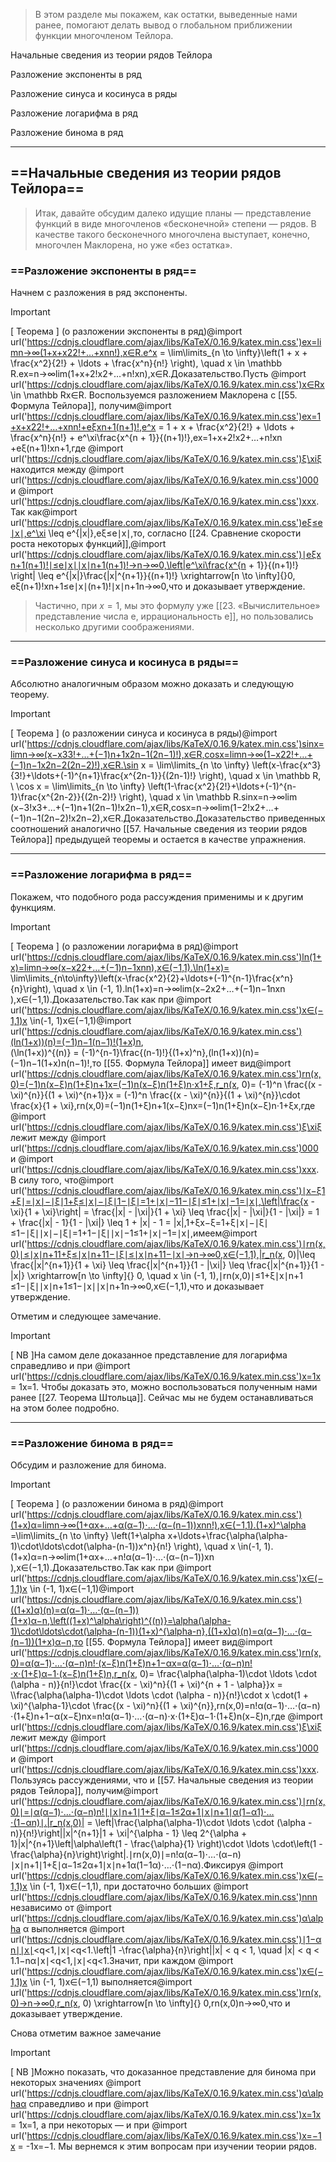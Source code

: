 > В этом разделе мы покажем, как остатки, выведенные нами ранее, помогают делать вывод о глобальном приближении функции многочленом Тейлора.

Начальные сведения из теории рядов Тейлора

Разложение экспоненты в ряд

Разложение синуса и косинуса в ряды

Разложение логарифма в ряд

Разложение бинома в ряд

---

## ==Начальные сведения из теории рядов Тейлора==

> Итак, давайте обсудим далеко идущие планы — представление функций в виде многочленов «бесконечной» степени — рядов. В качестве такого бесконечного многочлена выступает, конечно, многочлен Маклорена, но уже «без остатка».

### ==Разложение экспоненты в ряд==

Начнем с разложения в ряд экспоненты.

> [!important]  
> [ Теорема ] (о разложении экспоненты в ряд)@import url('https://cdnjs.cloudflare.com/ajax/libs/KaTeX/0.16.9/katex.min.css')ex=lim⁡n→∞(1+x+x22!+…+xnn!),x∈R.e^x = \lim\limits_{n \to \infty}\left(1 + x + \frac{x^2}{2!} + \ldots + \frac{x^n}{n!} \right), \quad x \in \mathbb R.ex=n→∞lim​(1+x+2!x2​+…+n!xn​),x∈R.Доказательство.Пусть @import url('https://cdnjs.cloudflare.com/ajax/libs/KaTeX/0.16.9/katex.min.css')x∈Rx \in \mathbb Rx∈R﻿. Воспользуемся разложением Маклорена с [[55. Формула Тейлора]], получим@import url('https://cdnjs.cloudflare.com/ajax/libs/KaTeX/0.16.9/katex.min.css')ex=1+x+x22!+…+xnn!+eξxn+1(n+1)!,e^x = 1 + x + \frac{x^2}{2!} + \ldots + \frac{x^n}{n!} + e^\xi\frac{x^{n + 1}}{(n+1)!},ex=1+x+2!x2​+…+n!xn​+eξ(n+1)!xn+1​,где @import url('https://cdnjs.cloudflare.com/ajax/libs/KaTeX/0.16.9/katex.min.css')ξ\xiξ﻿ находится между @import url('https://cdnjs.cloudflare.com/ajax/libs/KaTeX/0.16.9/katex.min.css')000﻿ и @import url('https://cdnjs.cloudflare.com/ajax/libs/KaTeX/0.16.9/katex.min.css')xxx﻿. Так как@import url('https://cdnjs.cloudflare.com/ajax/libs/KaTeX/0.16.9/katex.min.css')eξ≤e∣x∣,e^\xi \leq e^{|x|},eξ≤e∣x∣,то, согласно [[24. Сравнение скорости роста некоторых функций]],@import url('https://cdnjs.cloudflare.com/ajax/libs/KaTeX/0.16.9/katex.min.css')∣eξxn+1(n+1)!∣≤e∣x∣∣x∣n+1(n+1)!→n→∞0,\left|e^\xi\frac{x^{n + 1}}{(n+1)!} \right| \leq e^{|x|}\frac{|x|^{n+1}}{(n+1)!} \xrightarrow[n \to \infty]{}0,​eξ(n+1)!xn+1​​≤e∣x∣(n+1)!∣x∣n+1​n→∞​0,что и доказывает утверждение.  

> Частично, при $x=1$﻿, мы это формулу уже [[23. «Вычислительное» представление числа e, иррациональность е]], но пользовались несколько другими соображениями.

---

### ==Разложение синуса и косинуса в ряды==

Абсолютно аналогичным образом можно доказать и следующую теорему.

> [!important]  
> [ Теорема ] (о разложении синуса и косинуса в ряды)@import url('https://cdnjs.cloudflare.com/ajax/libs/KaTeX/0.16.9/katex.min.css')sin⁡x=lim⁡n→∞(x−x33!+…+(−1)n+1x2n−1(2n−1)!),x∈R,cos⁡x=lim⁡n→∞(1−x22!+…+(−1)n−1x2n−2(2n−2)!),x∈R.\sin x = \lim\limits_{n \to \infty} \left(x-\frac{x^3}{3!}+\ldots+(-1)^{n+1}\frac{x^{2n-1}}{(2n-1)!} \right), \quad x \in \mathbb R, \\ \cos x = \lim\limits_{n \to \infty} \left(1-\frac{x^2}{2!}+\ldots+(-1)^{n-1}\frac{x^{2n-2}}{(2n-2)!} \right), \quad x \in \mathbb R.sinx=n→∞lim​(x−3!x3​+…+(−1)n+1(2n−1)!x2n−1​),x∈R,cosx=n→∞lim​(1−2!x2​+…+(−1)n−1(2n−2)!x2n−2​),x∈R.Доказательство.Доказательство приведенных соотношений аналогично [[57. Начальные сведения из теории рядов Тейлора]] предыдущей теоремы и остается в качестве упражнения.  

  

---

### ==Разложение логарифма в ряд==

Покажем, что подобного рода рассуждения применимы и к другим функциям.

> [!important]  
> [ Теорема ] (о разложении логарифма в ряд)@import url('https://cdnjs.cloudflare.com/ajax/libs/KaTeX/0.16.9/katex.min.css')ln⁡(1+x)=lim⁡n→∞(x−x22+…+(−1)n−1xnn),x∈(−1,1).\ln(1+x)= \lim\limits_{n\to\infty}\left(x-\frac{x^2}{2}+\ldots+(-1)^{n-1}\frac{x^n}{n}\right), \quad x \in (-1, 1).ln(1+x)=n→∞lim​(x−2x2​+…+(−1)n−1nxn​),x∈(−1,1).Доказательство.Так как при @import url('https://cdnjs.cloudflare.com/ajax/libs/KaTeX/0.16.9/katex.min.css')x∈(−1,1)x \in(-1, 1)x∈(−1,1)﻿@import url('https://cdnjs.cloudflare.com/ajax/libs/KaTeX/0.16.9/katex.min.css')(ln⁡(1+x))(n)=(−1)n−1(n−1)!(1+x)n,  
(\ln(1+x))^{(n)} = (-1)^{n-1}\frac{(n-1)!}{(1+x)^n},(ln(1+x))(n)=(−1)n−1(1+x)n(n−1)!​,то [[55. Формула Тейлора]] имеет вид@import url('https://cdnjs.cloudflare.com/ajax/libs/KaTeX/0.16.9/katex.min.css')rn(x,0)=(−1)n(x−ξ)n(1+ξ)n+1x=(−1)n(x−ξ)n(1+ξ)n⋅x1+ξ,r_n(x, 0)= (-1)^n \frac{(x - \xi)^{n}}{(1 + \xi)^{n+1}}x = (-1)^n \frac{(x - \xi)^{n}}{(1 + \xi)^{n}}\cdot \frac{x}{1 + \xi},rn​(x,0)=(−1)n(1+ξ)n+1(x−ξ)n​x=(−1)n(1+ξ)n(x−ξ)n​⋅1+ξx​,где @import url('https://cdnjs.cloudflare.com/ajax/libs/KaTeX/0.16.9/katex.min.css')ξ\xiξ﻿ лежит между @import url('https://cdnjs.cloudflare.com/ajax/libs/KaTeX/0.16.9/katex.min.css')000﻿ и @import url('https://cdnjs.cloudflare.com/ajax/libs/KaTeX/0.16.9/katex.min.css')xxx﻿. В силу того, что@import url('https://cdnjs.cloudflare.com/ajax/libs/KaTeX/0.16.9/katex.min.css')∣x−ξ1+ξ∣=∣x∣−∣ξ∣1+ξ≤∣x∣−∣ξ∣1−∣ξ∣=1+∣x∣−11−∣ξ∣≤1+∣x∣−1=∣x∣,\left|\frac{x - \xi}{1 + \xi}\right| = \frac{|x| - |\xi|}{1 + \xi} \leq \frac{|x| - |\xi|}{1 - |\xi|} = 1 + \frac{|x| - 1}{1 - |\xi|} \leq 1 + |x| - 1 = |x|,​1+ξx−ξ​​=1+ξ∣x∣−∣ξ∣​≤1−∣ξ∣∣x∣−∣ξ∣​=1+1−∣ξ∣∣x∣−1​≤1+∣x∣−1=∣x∣,имеем@import url('https://cdnjs.cloudflare.com/ajax/libs/KaTeX/0.16.9/katex.min.css')∣rn(x,0)∣≤∣x∣n+11+ξ≤∣x∣n+11−∣ξ∣≤∣x∣n+11−∣x∣→n→∞0,x∈(−1,1),|r_n(x, 0)|\leq \frac{|x|^{n+1}}{1 + \xi} \leq \frac{|x|^{n+1}}{1 - |\xi|} \leq \frac{|x|^{n+1}}{1 - |x|} \xrightarrow[n \to \infty]{} 0, \quad x \in (-1, 1),∣rn​(x,0)∣≤1+ξ∣x∣n+1​≤1−∣ξ∣∣x∣n+1​≤1−∣x∣∣x∣n+1​n→∞​0,x∈(−1,1),что и доказывает утверждение.  

Отметим и следующее замечание.

> [!important]  
> [ NB ]На самом деле доказанное представление для логарифма справедливо и при @import url('https://cdnjs.cloudflare.com/ajax/libs/KaTeX/0.16.9/katex.min.css')x=1x = 1x=1﻿. Чтобы доказать это, можно воспользоваться полученным нами ранее [[27. Теорема Штольца]]. Сейчас мы не будем останавливаться на этом более подробно.  

---

### ==Разложение бинома в ряд==

Обсудим и разложение для бинома.

> [!important]  
> [ Теорема ] (о разложении бинома в ряд)@import url('https://cdnjs.cloudflare.com/ajax/libs/KaTeX/0.16.9/katex.min.css')(1+x)α=lim⁡n→∞(1+αx+…+α(α−1)⋅…⋅(α−(n−1))xnn!),x∈(−1,1).(1+x)^\alpha =\lim\limits_{n \to \infty} \left(1+\alpha x+\ldots+\frac{\alpha(\alpha-1)\cdot\ldots\cdot(\alpha-(n-1))x^n}{n!} \right), \quad x \in(-1, 1).(1+x)α=n→∞lim​(1+αx+…+n!α(α−1)⋅…⋅(α−(n−1))xn​),x∈(−1,1).Доказательство.Так как при @import url('https://cdnjs.cloudflare.com/ajax/libs/KaTeX/0.16.9/katex.min.css')x∈(−1,1)x \in (-1, 1)x∈(−1,1)﻿@import url('https://cdnjs.cloudflare.com/ajax/libs/KaTeX/0.16.9/katex.min.css')((1+x)α)(n)=α(α−1)⋅…⋅(α−(n−1))(1+x)α−n,\left((1+x)^\alpha\right)^{(n)}=\alpha(\alpha-1)\cdot\ldots\cdot(\alpha-(n-1))(1+x)^{\alpha-n},((1+x)α)(n)=α(α−1)⋅…⋅(α−(n−1))(1+x)α−n,то [[55. Формула Тейлора]] имеет вид@import url('https://cdnjs.cloudflare.com/ajax/libs/KaTeX/0.16.9/katex.min.css')rn(x,0)=α(α−1)⋅…⋅(α−n)n!⋅(x−ξ)n(1+ξ)n+1−αx=α(α−1)⋅…⋅(α−n)n!⋅x⋅(1+ξ)α−1⋅(x−ξ)n(1+ξ)n,r_n(x, 0)= \frac{\alpha(\alpha-1)\cdot \ldots \cdot (\alpha - n)}{n!}\cdot \frac{(x - \xi)^n}{(1 + \xi)^{n + 1 - \alpha}}x = \\\frac{\alpha(\alpha-1)\cdot \ldots \cdot (\alpha - n)}{n!}\cdot x \cdot(1 + \xi)^{\alpha-1}\cdot \frac{(x - \xi)^n}{(1 + \xi)^{n}},rn​(x,0)=n!α(α−1)⋅…⋅(α−n)​⋅(1+ξ)n+1−α(x−ξ)n​x=n!α(α−1)⋅…⋅(α−n)​⋅x⋅(1+ξ)α−1⋅(1+ξ)n(x−ξ)n​,где @import url('https://cdnjs.cloudflare.com/ajax/libs/KaTeX/0.16.9/katex.min.css')ξ\xiξ﻿ лежит между @import url('https://cdnjs.cloudflare.com/ajax/libs/KaTeX/0.16.9/katex.min.css')000﻿ и @import url('https://cdnjs.cloudflare.com/ajax/libs/KaTeX/0.16.9/katex.min.css')xxx﻿. Пользуясь рассуждениями, что и [[57. Начальные сведения из теории рядов Тейлора]], получим@import url('https://cdnjs.cloudflare.com/ajax/libs/KaTeX/0.16.9/katex.min.css')∣rn(x,0)∣=∣α(α−1)⋅…⋅(α−n)n!∣∣x∣n+1∣1+ξ∣α−1≤2α+1∣x∣n+1∣α(1−α1)⋅…⋅(1−αn)∣.|r_n(x,0)| = \left|\frac{\alpha(\alpha-1)\cdot \ldots \cdot (\alpha - n)}{n!}\right||x|^{n+1}|1 + \xi|^{\alpha - 1} \leq 2^{\alpha + 1}|x|^{n+1}\left|\alpha\left(1 - \frac{\alpha}{1} \right)\cdot \ldots \cdot\left(1 - \frac{\alpha}{n}\right)\right|.∣rn​(x,0)∣=​n!α(α−1)⋅…⋅(α−n)​​∣x∣n+1∣1+ξ∣α−1≤2α+1∣x∣n+1​α(1−1α​)⋅…⋅(1−nα​)​.Фиксируя @import url('https://cdnjs.cloudflare.com/ajax/libs/KaTeX/0.16.9/katex.min.css')x∈(−1,1)x \in (-1, 1)x∈(−1,1)﻿, при достаточно больших @import url('https://cdnjs.cloudflare.com/ajax/libs/KaTeX/0.16.9/katex.min.css')nnn﻿ независимо от @import url('https://cdnjs.cloudflare.com/ajax/libs/KaTeX/0.16.9/katex.min.css')α\alpha α﻿ выполняется @import url('https://cdnjs.cloudflare.com/ajax/libs/KaTeX/0.16.9/katex.min.css')∣1−αn∣∣x∣<q<1,∣x∣<q<1.\left|1 -\frac{\alpha}{n}\right||x| < q < 1, \quad |x| < q < 1.​1−nα​​∣x∣<q<1,∣x∣<q<1.Значит, при каждом @import url('https://cdnjs.cloudflare.com/ajax/libs/KaTeX/0.16.9/katex.min.css')x∈(−1,1)x \in (-1, 1)x∈(−1,1)﻿ выполняется@import url('https://cdnjs.cloudflare.com/ajax/libs/KaTeX/0.16.9/katex.min.css')rn(x,0)→n→∞0,r_n(x, 0) \xrightarrow[n \to \infty]{} 0,rn​(x,0)n→∞​0,что и доказывает утверждение.  

Снова отметим важное замечание

> [!important]  
> [ NB ]Можно показать, что доказанное представление для бинома при некоторых значениях @import url('https://cdnjs.cloudflare.com/ajax/libs/KaTeX/0.16.9/katex.min.css')α\alphaα﻿ справедливо и при @import url('https://cdnjs.cloudflare.com/ajax/libs/KaTeX/0.16.9/katex.min.css')x=1x = 1x=1﻿, а при некоторых — и при @import url('https://cdnjs.cloudflare.com/ajax/libs/KaTeX/0.16.9/katex.min.css')x=−1x = -1x=−1﻿. Мы вернемся к этим вопросам при изучении теории рядов.